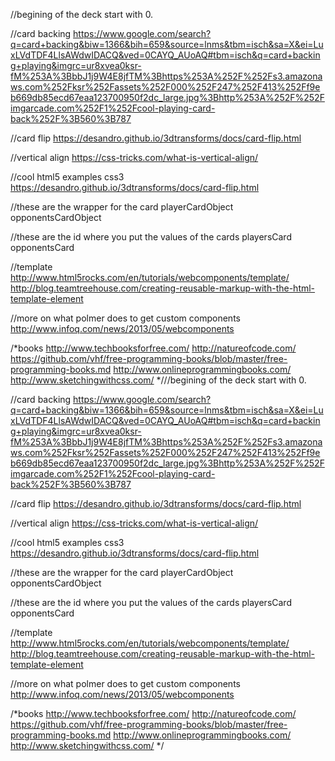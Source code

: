 //begining of the deck start with 0.

//card backing
https://www.google.com/search?q=card+backing&biw=1366&bih=659&source=lnms&tbm=isch&sa=X&ei=LuxLVdTDF4LlsAWdwIDACQ&ved=0CAYQ_AUoAQ#tbm=isch&q=card+backing+playing&imgrc=ur8xvea0ksr-fM%253A%3BbbJ1j9W4E8jfTM%3Bhttps%253A%252F%252Fs3.amazonaws.com%252Fksr%252Fassets%252F000%252F247%252F413%252Ff9eb669db85ecd67eaa123700950f2dc_large.jpg%3Bhttp%253A%252F%252Fimgarcade.com%252F1%252Fcool-playing-card-back%252F%3B560%3B787

//card flip
https://desandro.github.io/3dtransforms/docs/card-flip.html

//vertical align
https://css-tricks.com/what-is-vertical-align/

//cool html5 examples css3
https://desandro.github.io/3dtransforms/docs/card-flip.html



//these are the wrapper for the card
playerCardObject
opponentsCardObject

//these are the id where you put the values of the cards
playersCard
opponentsCard

//template
http://www.html5rocks.com/en/tutorials/webcomponents/template/
http://blog.teamtreehouse.com/creating-reusable-markup-with-the-html-template-element

//more on what polmer does to get custom components
http://www.infoq.com/news/2013/05/webcomponents





/*books 
http://www.techbooksforfree.com/
http://natureofcode.com/
https://github.com/vhf/free-programming-books/blob/master/free-programming-books.md
http://www.onlineprogrammingbooks.com/
http://www.sketchingwithcss.com/
*///begining of the deck start with 0.

//card backing
https://www.google.com/search?q=card+backing&biw=1366&bih=659&source=lnms&tbm=isch&sa=X&ei=LuxLVdTDF4LlsAWdwIDACQ&ved=0CAYQ_AUoAQ#tbm=isch&q=card+backing+playing&imgrc=ur8xvea0ksr-fM%253A%3BbbJ1j9W4E8jfTM%3Bhttps%253A%252F%252Fs3.amazonaws.com%252Fksr%252Fassets%252F000%252F247%252F413%252Ff9eb669db85ecd67eaa123700950f2dc_large.jpg%3Bhttp%253A%252F%252Fimgarcade.com%252F1%252Fcool-playing-card-back%252F%3B560%3B787

//card flip
https://desandro.github.io/3dtransforms/docs/card-flip.html

//vertical align
https://css-tricks.com/what-is-vertical-align/

//cool html5 examples css3
https://desandro.github.io/3dtransforms/docs/card-flip.html



//these are the wrapper for the card
playerCardObject
opponentsCardObject

//these are the id where you put the values of the cards
playersCard
opponentsCard

//template
http://www.html5rocks.com/en/tutorials/webcomponents/template/
http://blog.teamtreehouse.com/creating-reusable-markup-with-the-html-template-element

//more on what polmer does to get custom components
http://www.infoq.com/news/2013/05/webcomponents





/*books 
http://www.techbooksforfree.com/
http://natureofcode.com/
https://github.com/vhf/free-programming-books/blob/master/free-programming-books.md
http://www.onlineprogrammingbooks.com/
http://www.sketchingwithcss.com/
*/